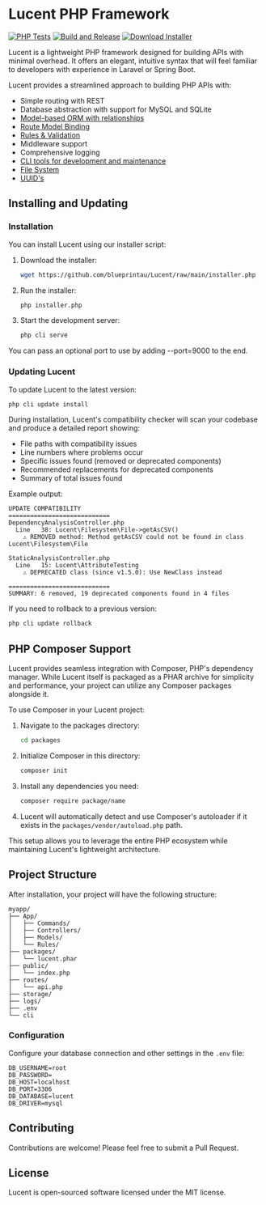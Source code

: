 # Lucent PHP Framework

[![PHP Tests](https://github.com/jackharrispeninsulainteractive/Lucent/actions/workflows/tests.yml/badge.svg?branch=development)](https://github.com/jackharrispeninsulainteractive/Lucent/actions/workflows/tests.yml)
[![Build and Release](https://github.com/jackharrispeninsulainteractive/Lucent/actions/workflows/main.yml/badge.svg)](https://github.com/jackharrispeninsulainteractive/Lucent/actions/workflows/main.yml)
<a href="https://downgit.github.io/#/home?url=https://github.com/jackharrispeninsulainteractive/Lucent/raw/main/installer.php" target="_blank">
<img src="https://img.shields.io/badge/Download-Installer-blue" alt="Download Installer">
</a>

Lucent is a lightweight PHP framework designed for building APIs with minimal overhead. It offers an elegant, intuitive syntax that will feel familiar to developers with experience in Laravel or Spring Boot.

Lucent provides a streamlined approach to building PHP APIs with:

- Simple routing with REST
- Database abstraction with support for MySQL and SQLite
- [Model-based ORM with relationships](./docs/orm.md)
- [Route Model Binding](./docs/route-model-binding.md)
- [Rules & Validation](./docs/rules-and-validation.md)
- Middleware support
- Comprehensive logging
- [CLI tools for development and maintenance](./docs/commandline.md)
- [File System](./docs/filesystem/file.md)
- [UUID's](./docs/facades/uuid.md)


## Installing and Updating

### Installation

You can install Lucent using our installer script:

1. Download the installer:
   ```bash
   wget https://github.com/blueprintau/Lucent/raw/main/installer.php
   ```

2. Run the installer:
   ```bash
   php installer.php
   ```

3. Start the development server:
   ```bash
   php cli serve
   ```
You can pass an optional port to use by adding --port=9000 to the end.

### Updating Lucent

To update Lucent to the latest version:

```bash
php cli update install
```

During installation, Lucent's compatibility checker will scan your codebase and produce a detailed report showing:

- File paths with compatibility issues
- Line numbers where problems occur
- Specific issues found (removed or deprecated components)
- Recommended replacements for deprecated components
- Summary of total issues found

Example output:
```
UPDATE COMPATIBILITY
============================
DependencyAnalysisController.php
  Line   38: Lucent\Filesystem\File->getAsCSV()
    ⚠ REMOVED method: Method getAsCSV could not be found in class Lucent\Filesystem\File

StaticAnalysisController.php
  Line   15: Lucent\AttributeTesting
    ⚠ DEPRECATED class (since v1.5.0): Use NewClass instead

============================
SUMMARY: 6 removed, 19 deprecated components found in 4 files
```

If you need to rollback to a previous version:

```bash
php cli update rollback
```

## PHP Composer Support

Lucent provides seamless integration with Composer, PHP's dependency manager. While Lucent itself is packaged as a PHAR archive for simplicity and performance, your project can utilize any Composer packages alongside it.

To use Composer in your Lucent project:

1. Navigate to the packages directory:
   ```bash
   cd packages
   ```

2. Initialize Composer in this directory:
   ```bash
   composer init
   ```

3. Install any dependencies you need:
   ```bash
   composer require package/name
   ```

4. Lucent will automatically detect and use Composer's autoloader if it exists in the `packages/vendor/autoload.php` path.

This setup allows you to leverage the entire PHP ecosystem while maintaining Lucent's lightweight architecture.


## Project Structure

After installation, your project will have the following structure:

```
myapp/
├── App/
│   ├── Commands/
│   ├── Controllers/
│   ├── Models/
│   └── Rules/
├── packages/
│   └── lucent.phar
├── public/
│   └── index.php
├── routes/
│   └── api.php
├── storage/
├── logs/
├── .env
└── cli
```

### Configuration

Configure your database connection and other settings in the `.env` file:

```env
DB_USERNAME=root
DB_PASSWORD=
DB_HOST=localhost
DB_PORT=3306
DB_DATABASE=lucent
DB_DRIVER=mysql
```

## Contributing

Contributions are welcome! Please feel free to submit a Pull Request.

## License

Lucent is open-sourced software licensed under the MIT license.
